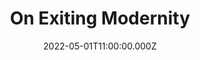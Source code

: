 ---
title: On Exiting Modernity
description: This is going to be exciting.
date: 2022-05-01T11:00:00.000Z
---